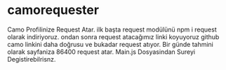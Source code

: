# camorequester
Camo Profilinize Request Atar.
ilk başta request modülünü npm i request olarak indiriyoruz. 
ondan sonra request atacağımız linki koyuyoruz github camo linkini daha doğrusu ve bukadar request atıyor.
Bir günde tahmini olarak sayfaniza 86400 request atar.
Main.js Dosyasindan Sureyi Degistirebilrisnz.
